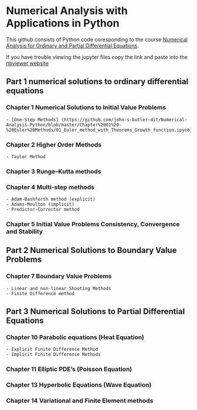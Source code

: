 # Numerical Analysis with Applications in Python
This github consists of Python code coresponding to the course [Numerical Analysis for Ordinary and Partial Differential Equations](https://johnsbutler.netlify.com/files/Teaching/Numerical_Analysis_for_Differential_Equations.pdf).

If you have trouble viewing the jupyter files copy the link and paste into the [nbviewer website](https://nbviewer.jupyter.org)


## Part 1 numerical solutions to ordinary differential equations 

### Chapter 1 Numerical Solutions to Initial Value Problems
    - [One-Step Methods] (https://github.com/john-s-butler-dit/Numerical-Analysis-Python/blob/master/Chapter%2001%20-%20Euler%20Methods/01_Euler_method_with_Theorems_Growth_function.ipynb)

### Chapter 2 Higher Order Methods 
    - Taylor Method

### Chapter 3 Runge–Kutta methods 

### Chapter 4 Multi-step methods
    - Adam-Bashforth method (explicit)
    - Adams-Moulton (implicit)
    - Predictor-Corrector method

### Chapter 5 Initial Value Problems Consistency, Convergence and Stability


## Part 2 Numerical Solutions to Boundary Value Problems


### Chapter 7 Boundary Value Problems
    - Linear and non-linear Shooting Methods 
    - Finite Difference method

## Part 3 Numerical Solutions to Partial Differential Equations

### Chapter 10 Parabolic equations (Heat Equation)
    - Explicit Finite Difference Method
    - Implicit Finite Difference Methods
### Chapter 11 Elliptic PDE’s (Poisson Equation)

### Chapter 13 Hyperbolic Equations (Wave Equation)

### Chapter 14 Variational and Finite Element methods 


